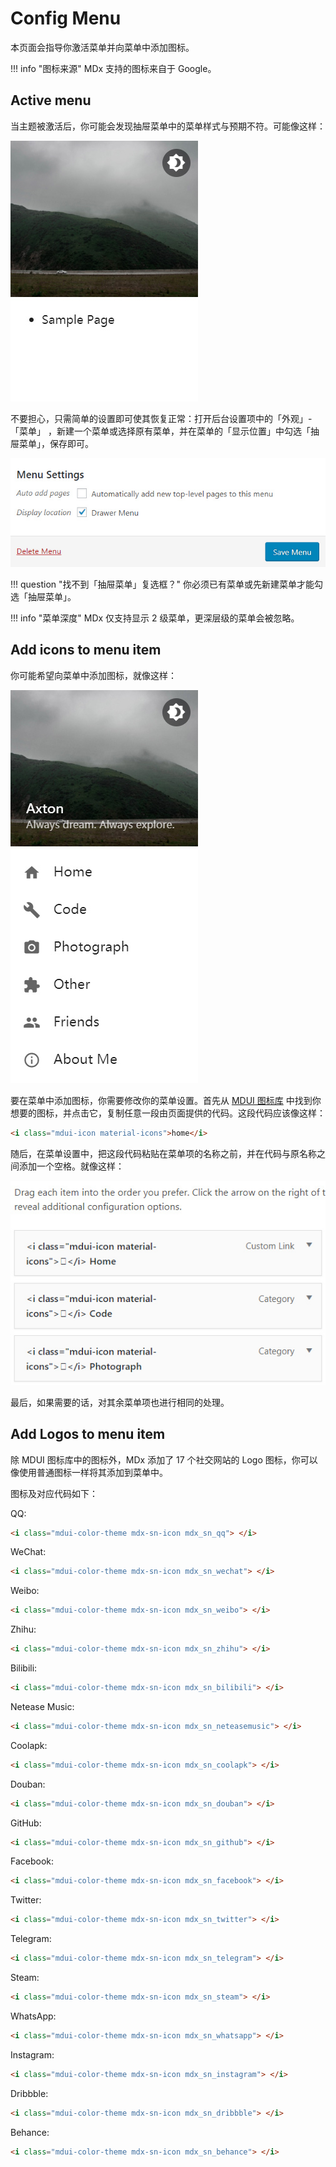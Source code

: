 # Config Menu

本页面会指导你激活菜单并向菜单中添加图标。

!!! info "图标来源"
    MDx 支持的图标来自于 Google。

## Active menu

当主题被激活后，你可能会发现抽屉菜单中的菜单样式与预期不符。可能像这样：

![Wrong Menu](../img/wrong-menu.jpg)

不要担心，只需简单的设置即可使其恢复正常：打开后台设置项中的「外观」-「菜单」 ，新建一个菜单或选择原有菜单，并在菜单的「显示位置」中勾选「抽屉菜单」，保存即可。

![Set menu](../img/set-menu.jpg)

!!! question "找不到「抽屉菜单」复选框？"
    你必须已有菜单或先新建菜单才能勾选「抽屉菜单」。

!!! info "菜单深度"
    MDx 仅支持显示 2 级菜单，更深层级的菜单会被忽略。

## Add icons to menu item

你可能希望向菜单中添加图标，就像这样：

![Menu icon demo](../img/icon-demo.jpg)

要在菜单中添加图标，你需要修改你的菜单设置。首先从 [MDUI 图标库](https://www.mdui.org/docs/material_icon) 中找到你想要的图标，并点击它，复制任意一段由页面提供的代码。这段代码应该像这样：

``` html
<i class="mdui-icon material-icons">home</i>
```

随后，在菜单设置中，把这段代码粘贴在菜单项的名称之前，并在代码与原名称之间添加一个空格。就像这样：

![Set icon](../img/set-icon.jpg)

最后，如果需要的话，对其余菜单项也进行相同的处理。

## Add Logos to menu item

除 MDUI 图标库中的图标外，MDx 添加了 17 个社交网站的 Logo 图标，你可以像使用普通图标一样将其添加到菜单中。

图标及对应代码如下：

QQ:

```html
<i class="mdui-color-theme mdx-sn-icon mdx_sn_qq"> </i>
```

WeChat:

```html
<i class="mdui-color-theme mdx-sn-icon mdx_sn_wechat"> </i>
```

Weibo:

```html
<i class="mdui-color-theme mdx-sn-icon mdx_sn_weibo"> </i>
```

Zhihu:

```html
<i class="mdui-color-theme mdx-sn-icon mdx_sn_zhihu"> </i>
```

Bilibili:

```html
<i class="mdui-color-theme mdx-sn-icon mdx_sn_bilibili"> </i>
```

Netease Music:

```html
<i class="mdui-color-theme mdx-sn-icon mdx_sn_neteasemusic"> </i>
```

Coolapk:

```html
<i class="mdui-color-theme mdx-sn-icon mdx_sn_coolapk"> </i>
```

Douban:

```html
<i class="mdui-color-theme mdx-sn-icon mdx_sn_douban"> </i>
```

GitHub:

```html
<i class="mdui-color-theme mdx-sn-icon mdx_sn_github"> </i>
```

Facebook:

```html
<i class="mdui-color-theme mdx-sn-icon mdx_sn_facebook"> </i>
```

Twitter:

```html
<i class="mdui-color-theme mdx-sn-icon mdx_sn_twitter"> </i>
```

Telegram:

```html
<i class="mdui-color-theme mdx-sn-icon mdx_sn_telegram"> </i>
```

Steam:

```html
<i class="mdui-color-theme mdx-sn-icon mdx_sn_steam"> </i>
```

WhatsApp:

```html
<i class="mdui-color-theme mdx-sn-icon mdx_sn_whatsapp"> </i>
```

Instagram:

```html
<i class="mdui-color-theme mdx-sn-icon mdx_sn_instagram"> </i>
```

Dribbble:

```html
<i class="mdui-color-theme mdx-sn-icon mdx_sn_dribbble"> </i>
```

Behance:

```html
<i class="mdui-color-theme mdx-sn-icon mdx_sn_behance"> </i>
```